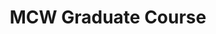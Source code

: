 ---
title: "MCW Graduate Course"
project_id: 
date: 
conference_id: ""
presenters:
   - peter_bandettini
summary: "MCW Graduate Course"
file: /assets/presentations/
filename: 
layout: presentation
---